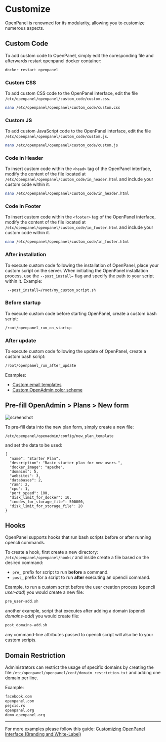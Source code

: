 # Customize

OpenPanel is renowned for its modularity, allowing you to customize numerous aspects. 


## Custom Code

To add custom code to OpenPanel, simply edit the coresponding file and afterwards restart openpanel docker container:

```bash
docker restart openpanel
```


### Custom CSS

To add custom CSS code to the OpenPanel interface, edit the file `/etc/openpanel/openpanel/custom_code/custom.css`.

```bash
nano /etc/openpanel/openpanel/custom_code/custom.css
```

### Custom JS

To add custom JavaScript code to the OpenPanel interface, edit the file `/etc/openpanel/openpanel/custom_code/custom.js`.

```bash
nano /etc/openpanel/openpanel/custom_code/custom.js
```

### Code in Header

To insert custom code within the `<head>` tag of the OpenPanel interface, modify the content of the file located at `/etc/openpanel/openpanel/custom_code/in_header.html` and include your custom code within it.

```bash
nano /etc/openpanel/openpanel/custom_code/in_header.html
```

### Code in Footer

To insert custom code within the `<footer>` tag of the OpenPanel interface, modify the content of the file located at `/etc/openpanel/openpanel/custom_code/in_footer.html` and include your custom code within it.

```bash
nano /etc/openpanel/openpanel/custom_code/in_footer.html
```

### After installation

To execute custom code following the installation of OpenPanel, place your custom script on the server. When initiating the OpenPanel installation process, use the `--post_install=` flag and specify the path to your script within it.
Example:

```bash
 --post_install=/root/my_custom_script.sh
```

### Before startup

To execute custom code before starting OpenPanel, create a custom bash script:

```bash
/root/openpanel_run_on_startup
```

### After update

To execute custom code following the update of OpenPanel, create a custom bash script:

```bash
/root/openpanel_run_after_update
```

Examples:

- [Custom email templates](https://community.openpanel.org/d/214-customizing-openpanel-email-templates)
- [Custom OpenAdmin color scheme](https://community.openpanel.org/d/216-customizing-openadmin-color-scheme)

## Pre-fill **OpenAdmin > Plans > New** form

![screenshot](/prefill_plan_form.png)


To pre-fill data into the new plan form, simply create a new file:

```
/etc/openpanel/openadmin/config/new_plan_template
```

and set the data to be used:

```
{
  "name": "Starter Plan",
  "description": "Basic starter plan for new users.",
  "docker_image": "apache",
  "domains": 5,
  "websites": 3,
  "databases": 2,
  "ram": 2,
  "cpu": 1,
  "port_speed": 100,
  "disk_limit_for_docker": 10,
  "inodes_for_storage_file": 500000,
  "disk_limit_for_storage_file": 20
}

```


## Hooks

OpenPanel supports hooks that run bash scripts before or after running opencli commands.

To create a hook, first create a new directory: `/etc/openpanel/openpanel/hooks/` and inside create a file based on the desired command:

- `pre_` prefix for script to run **before** a command.
- `post_` prefix for a script to run **after** executing an opencli command.

Example, to run a custom script before the user creation process (opencli *user-add*) you would create a new file:
```bash
pre_user-add.sh
```

another example, script that executes after adding a domain (opencli *domains-add*) you would create file:
```bash
post_domains-add.sh
```

any command-line attributes passed to opencli script will also be to your custom scripts.



## Domain Restriction
Administrators can restrict the usage of specific domains by creating the file `/etc/openpanel/openpanel/conf/domain_restriction.txt` and adding one domain per line.

Example:

```bash
facebook.com
openpanel.com
pejcic.rs
openpanel.org
demo.openpanel.org
```


----

For more examples please follow this guide: [Customizing OpenPanel Interface (Branding and White-Label)](https://openpanel.com/docs/articles/dev-experience/customizing-openpanel-user-interface/)
